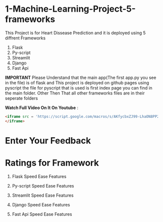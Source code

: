 # 1-Machine-Learning-Project-5-frameworks
This Project is for Heart Dissease Prediction and it is deployed using 5 diffrent Frameworks
1. Flask
2. Py-script
3. Streamlit
4. Django
5. Fast Api

**IMPORTANT**
Please Understand that the main app(The first app.py you see in the file) is of flask and This project is deployed on github pages using pyscript the file for pyscript that is used is first index page you can find in the main folder.
Other Then That all other frameworks files are in their seperate folders

**Watch Full Video On It On Youtube** :
```html
<iframe src = 'https://script.google.com/macros/s/AKfycbxZJ99-LhaON8PP29di6rD68xU_JxHOpMR8GlTaAPHxEvSuCmv9FVJxAraxgO7REqTC/exec'>
</iframe>
```
<h1>Enter Your Feedback<h1>

# Ratings for Framework
  1. Flask
      Speed
      Ease
      Features
  2. Py-script
      Speed
      Ease
      Features
  3. Streamlit
      Speed
      Ease
      Features
  
  4. Django
      Speed
      Ease
      Features
  
  5. Fast Api
      Speed
      Ease
      Features
